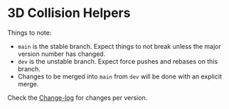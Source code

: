 # 3D Collision Helpers

Things to note:

- `main` is the stable branch. Expect things to not break unless the major
  version number has changed.
- `dev` is the unstable branch. Expect force pushes and rebases on this branch.
- Changes to be merged into `main` from `dev` will be done with an explicit
  merge.

Check the [Change-log](https://git.seodisparate.com/stephenseo/3d_collision_helpers/src/branch/main/Changelog.md)
for changes per version.
